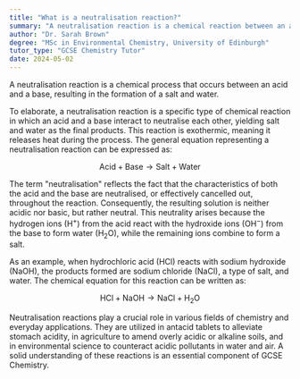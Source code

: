 ```yaml
---
title: "What is a neutralisation reaction?"
summary: "A neutralisation reaction is a chemical reaction between an acid and a base that produces a salt and water."
author: "Dr. Sarah Brown"
degree: "MSc in Environmental Chemistry, University of Edinburgh"
tutor_type: "GCSE Chemistry Tutor"
date: 2024-05-02
---
```


A neutralisation reaction is a chemical process that occurs between an acid and a base, resulting in the formation of a salt and water.

To elaborate, a neutralisation reaction is a specific type of chemical reaction in which an acid and a base interact to neutralise each other, yielding salt and water as the final products. This reaction is exothermic, meaning it releases heat during the process. The general equation representing a neutralisation reaction can be expressed as:

$$
\text{Acid} + \text{Base} \rightarrow \text{Salt} + \text{Water}
$$

The term "neutralisation" reflects the fact that the characteristics of both the acid and the base are neutralised, or effectively cancelled out, throughout the reaction. Consequently, the resulting solution is neither acidic nor basic, but rather neutral. This neutrality arises because the hydrogen ions ($\text{H}^+$) from the acid react with the hydroxide ions ($\text{OH}^-$) from the base to form water ($\text{H}_2\text{O}$), while the remaining ions combine to form a salt.

As an example, when hydrochloric acid ($\text{HCl}$) reacts with sodium hydroxide ($\text{NaOH}$), the products formed are sodium chloride ($\text{NaCl}$), a type of salt, and water. The chemical equation for this reaction can be written as:

$$
\text{HCl} + \text{NaOH} \rightarrow \text{NaCl} + \text{H}_2\text{O}
$$

Neutralisation reactions play a crucial role in various fields of chemistry and everyday applications. They are utilized in antacid tablets to alleviate stomach acidity, in agriculture to amend overly acidic or alkaline soils, and in environmental science to counteract acidic pollutants in water and air. A solid understanding of these reactions is an essential component of GCSE Chemistry.
    